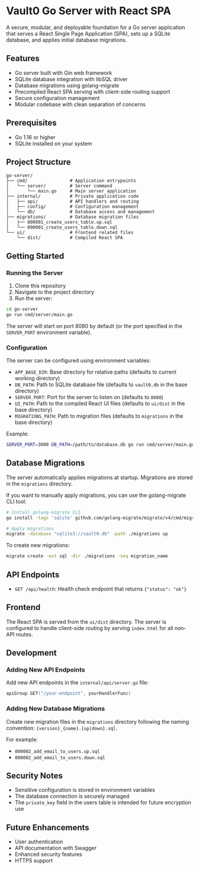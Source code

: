 # Vault0 Go Server with React SPA

A secure, modular, and deployable foundation for a Go server application that serves a React Single Page Application (SPA), sets up a SQLite database, and applies initial database migrations.

## Features

- Go server built with Gin web framework
- SQLite database integration with libSQL driver
- Database migrations using golang-migrate
- Precompiled React SPA serving with client-side routing support
- Secure configuration management
- Modular codebase with clean separation of concerns

## Prerequisites

- Go 1.16 or higher
- SQLite installed on your system

## Project Structure

```
go-server/
├── cmd/                # Application entrypoints
│   └── server/         # Server command
│       └── main.go     # Main server application
├── internal/           # Private application code
│   ├── api/            # API handlers and routing
│   ├── config/         # Configuration management
│   └── db/             # Database access and management
├── migrations/         # Database migration files
│   ├── 000001_create_users_table.up.sql
│   └── 000001_create_users_table.down.sql
└── ui/                 # Frontend related files
    └── dist/           # Compiled React SPA
```

## Getting Started

### Running the Server

1. Clone this repository
2. Navigate to the project directory
3. Run the server:

```bash
cd go-server
go run cmd/server/main.go
```

The server will start on port 8080 by default (or the port specified in the `SERVER_PORT` environment variable).

### Configuration

The server can be configured using environment variables:

- `APP_BASE_DIR`: Base directory for relative paths (defaults to current working directory)
- `DB_PATH`: Path to SQLite database file (defaults to `vault0.db` in the base directory)
- `SERVER_PORT`: Port for the server to listen on (defaults to `8080`)
- `UI_PATH`: Path to the compiled React UI files (defaults to `ui/dist` in the base directory)
- `MIGRATIONS_PATH`: Path to migration files (defaults to `migrations` in the base directory)

Example:

```bash
SERVER_PORT=3000 DB_PATH=/path/to/database.db go run cmd/server/main.go
```

## Database Migrations

The server automatically applies migrations at startup. Migrations are stored in the `migrations` directory.

If you want to manually apply migrations, you can use the golang-migrate CLI tool:

```bash
# Install golang-migrate CLI
go install -tags 'sqlite' github.com/golang-migrate/migrate/v4/cmd/migrate@latest

# Apply migrations
migrate -database "sqlite3://vault0.db" -path ./migrations up
```

To create new migrations:

```bash
migrate create -ext sql -dir ./migrations -seq migration_name
```

## API Endpoints

- `GET /api/health`: Health check endpoint that returns `{"status": "ok"}`

## Frontend

The React SPA is served from the `ui/dist` directory. The server is configured to handle client-side routing by serving `index.html` for all non-API routes.

## Development

### Adding New API Endpoints

Add new API endpoints in the `internal/api/server.go` file:

```go
apiGroup.GET("/your-endpoint", yourHandlerFunc)
```

### Adding New Database Migrations

Create new migration files in the `migrations` directory following the naming convention: `{version}_{name}.{up|down}.sql`.

For example:
- `000002_add_email_to_users.up.sql`
- `000002_add_email_to_users.down.sql`

## Security Notes

- Sensitive configuration is stored in environment variables
- The database connection is securely managed
- The `private_key` field in the users table is intended for future encryption use

## Future Enhancements

- User authentication
- API documentation with Swagger
- Enhanced security features
- HTTPS support
